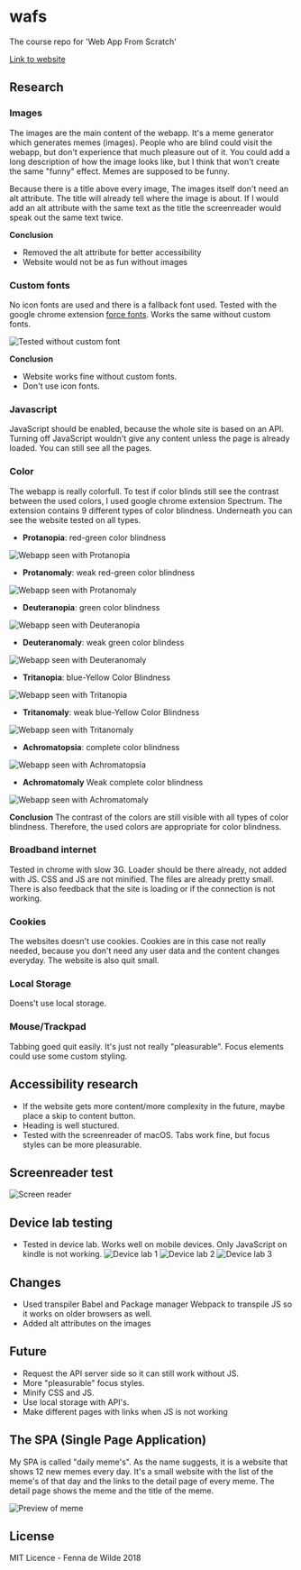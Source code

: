 # wafs
The course repo for 'Web App From Scratch'

[Link to website](http://fennadewilde.nl/wafs/index.html)

## Research 

### Images
The images are the main content of the webapp. It's a meme generator which generates memes (images). People who are blind could visit the webapp, but don't experience that much pleasure out of it. You could add a long description of how the image looks like, but I think that won't create the same "funny" effect. Memes are supposed to be funny. 

Because there is a title above every image, The images itself don't need an alt attribute. The title will already tell where the image is about. If I would add an alt attribute with the same text as the title the screenreader would speak out the same text twice. 

<b>Conclusion</b>

* Removed the alt attribute for better accessibility
* Website would not be as fun without images

### Custom fonts

No icon fonts are used and there is a fallback font used. Tested with the google chrome extension [force fonts](https://chrome.google.com/webstore/detail/force-font/iidenkflofaiinggabfmdjbomolidnie). Works the same without custom fonts.

![Tested without custom font](https://github.com/fennadew/wafs/blob/browser_technologies/app/static/images/customfonts.png "Tested without custom font")

<b>Conclusion</b>

* Website works fine without custom fonts.
* Don't use icon fonts.


### Javascript

JavaScript should be enabled, because the whole site is based on an API. Turning off JavaScript wouldn't give any content unless the page is already loaded. You can still see all the pages.

### Color

The webapp is really colorfull. To test if color blinds still see the contrast between the used colors, I used  google chrome extension Spectrum. The extension contains 9 different types of color blindness. Underneath you can see the website tested on all types.

* <b>Protanopia</b>: red-green color blindness

![Webapp seen with Protanopia](https://github.com/fennadew/wafs/blob/browser_technologies/app/static/images/testcolor.png "Webapp seen with Protanopia")

* <b>Protanomaly</b>: weak red-green color blindness

![Webapp seen with Protanomaly](https://github.com/fennadew/wafs/blob/browser_technologies/app/static/images/testcolor2.png "Webapp seen with Protanomaly")

* <b>Deuteranopia</b>: green color blindness

![Webapp seen with Deuteranopia](https://github.com/fennadew/wafs/blob/browser_technologies/app/static/images/testcolor3.png "Webapp seen with Deuteranopia")

* <b>Deuteranomaly</b>: weak green color blindess

![Webapp seen with Deuteranomaly](https://github.com/fennadew/wafs/blob/browser_technologies/app/static/images/testcolor4.png "Webapp seen with Deuteranomaly")

* <b>Tritanopia</b>: blue-Yellow Color Blindness

![Webapp seen with Tritanopia](https://github.com/fennadew/wafs/blob/browser_technologies/app/static/images/testcolor5.png "Webapp seen with Tritanopia")

* <b>Tritanomaly</b>: weak blue-Yellow Color Blindness

![Webapp seen with Tritanomaly](https://github.com/fennadew/wafs/blob/browser_technologies/app/static/images/testcolor6.png "Webapp seen with Tritanomaly")

* <b>Achromatopsia</b>: complete color blindness

![Webapp seen with Achromatopsia](https://github.com/fennadew/wafs/blob/browser_technologies/app/static/images/testcolor7.png "Webapp seen with Achromatopsia")

* <b>Achromatomaly</b> Weak complete color blindness

![Webapp seen with Achromatomaly](https://github.com/fennadew/wafs/blob/browser_technologies/app/static/images/testcolor8.png "Webapp seen with Achromatomaly")

<b>Conclusion</b>
The contrast of the colors are still visible with all types of color blindness. Therefore, the used colors are appropriate for color blindness. 
 

### Broadband internet

Tested in chrome with slow 3G. Loader should be there already, not added with JS. CSS and JS are not minified. The files are already pretty small. There is also feedback that the site is loading or if the connection is not working.

### Cookies

The websites doesn't use cookies. Cookies are in this case not really needed, because you don't need any user data and the content changes everyday. The website is also quit small.

### Local Storage

Doens't use local storage.

### Mouse/Trackpad

Tabbing goed quit easily. It's just not really "pleasurable". Focus elements could use some custom styling.

## Accessibility research
* If the website gets more content/more complexity in the future, maybe place a skip to content button.
* Heading is well stuctured.
* Tested with the screenreader of macOS. Tabs work fine, but focus styles can be more pleasurable.

## Screenreader test
![Screen reader](https://github.com/fennadew/wafs/blob/browser_technologies/app/static/images/screenreader.png "Screen reader")

## Device lab testing
* Tested in device lab. Works well on mobile devices. Only JavaScript on kindle is not working.
![Device lab 1](https://github.com/fennadew/wafs/blob/browser_technologies/app/static/images/test1.JPG "SDevice lab 1")
![Device lab 2](https://github.com/fennadew/wafs/blob/browser_technologies/app/static/images/test2.JPG "SDevice lab 2")
![Device lab 3](https://github.com/fennadew/wafs/blob/browser_technologies/app/static/images/test3.JPG "SDevice lab 3")


## Changes
* Used transpiler Babel and Package manager Webpack to transpile JS so it works on older browsers as well.
* Added alt attributes on the images

## Future
* Request the API server side so it can still work without JS.
* More "pleasurable" focus styles.
* Minify CSS and JS.
* Use local storage with API's.
* Make different pages with links when JS is not working

## The SPA (Single Page Application)
My SPA is called "daily meme's". As the name suggests, it is a website that shows 12 new memes every day. It's a small website with the list of the meme's of that day and the links to the detail page of every meme. The detail page shows the meme and the title of the meme.

![Preview of meme](https://github.com/fennadew/wafs/blob/master/app/static/images/cat.png "Preview of meme")


## License
MIT Licence - Fenna de Wilde 2018


